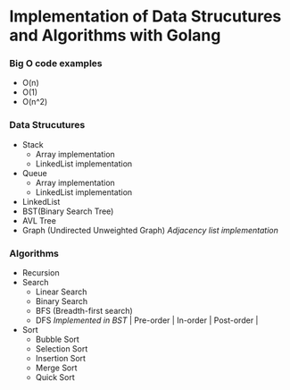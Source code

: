 # Implementation of Data Strucutures and Algorithms with Golang

### Big O code examples
* O(n)
* O(1)
* O(n^2)

### Data Strucutures
* Stack
   * Array implementation
   * LinkedList implementation
* Queue
   * Array implementation
   * LinkedList implementation
* LinkedList
* BST(Binary Search Tree)
* AVL Tree
* Graph (Undirected Unweighted Graph) _Adjacency list implementation_
 
### Algorithms
 * Recursion
 * Search
   * Linear Search
   * Binary Search
   * BFS (Breadth-first search)  
   * DFS _Implemented in BST_
   | Pre-order | In-order | Post-order | 
 * Sort
   * Bubble Sort
   * Selection Sort 
   * Insertion Sort
   * Merge Sort
   * Quick Sort
  